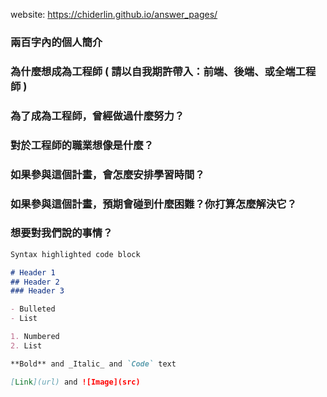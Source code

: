 
website: https://chiderlin.github.io/answer_pages/




### 兩百字內的個人簡介




### 為什麼想成為工程師 ( 請以自我期許帶入：前端、後端、或全端工程師 )



### 為了成為工程師，曾經做過什麼努力？



### 對於工程師的職業想像是什麼？



### 如果參與這個計畫，會怎麼安排學習時間？



### 如果參與這個計畫，預期會碰到什麼困難？你打算怎麼解決它？



### 想要對我們說的事情？




```markdown
Syntax highlighted code block

# Header 1
## Header 2
### Header 3

- Bulleted
- List

1. Numbered
2. List

**Bold** and _Italic_ and `Code` text

[Link](url) and ![Image](src)
```
